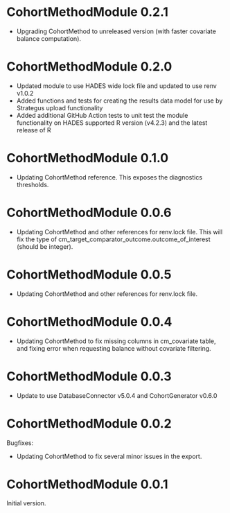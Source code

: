 CohortMethodModule 0.2.1
========================

- Upgrading CohortMethod to unreleased version (with faster covariate balance computation).

CohortMethodModule 0.2.0
========================

- Updated module to use HADES wide lock file and updated to use renv v1.0.2
- Added functions and tests for creating the results data model for use by Strategus upload functionality
- Added additional GitHub Action tests to unit test the module functionality on HADES supported R version (v4.2.3) and the latest release of R

CohortMethodModule 0.1.0
========================

- Updating CohortMethod reference. This exposes the diagnostics thresholds.


CohortMethodModule 0.0.6
========================

- Updating CohortMethod and other references for renv.lock file. This will fix the type of cm_target_comparator_outcome.outcome_of_interest (should be integer).


CohortMethodModule 0.0.5
========================

- Updating CohortMethod and other references for renv.lock file.


CohortMethodModule 0.0.4
========================

- Updating CohortMethod to fix missing columns in cm_covariate table, and fixing error when requesting balance without covariate filtering.

CohortMethodModule 0.0.3
========================

- Update to use DatabaseConnector v5.0.4 and CohortGenerator v0.6.0

CohortMethodModule 0.0.2
========================

Bugfixes:

- Updating CohortMethod to fix several minor issues in the export.


CohortMethodModule 0.0.1
========================

Initial version.